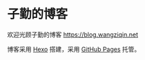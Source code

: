 # 子勤的博客

欢迎光顾子勤的博客 <https://blog.wangziqin.net>

博客采用 [Hexo](https://hexo.io) 搭建，采用 [GitHub Pages](https://pages.github.com/) 托管。
